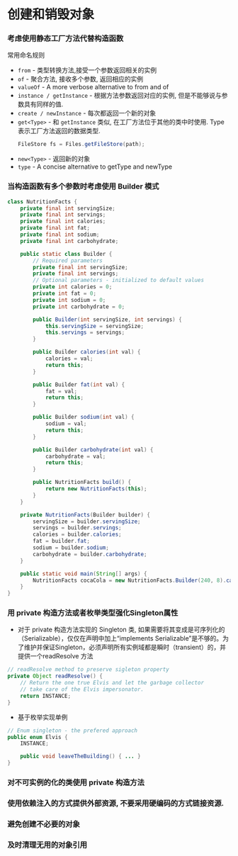 # 创建和销毁对象

<!-- toc -->

### 考虑使用静态工厂方法代替构造函数
常用命名规则

- `from` - 类型转换方法,接受一个参数返回相关的实例
- `of` - 聚合方法, 接收多个参数, 返回相应的实例
- `valueOf` - A more verbose alternative to from and of
- `instance / getInstance` - 根据方法参数返回对应的实例, 但是不能够说与参数具有同样的值.
- `create / newInstance` - 每次都返回一个新的对象
- `get<Type>` - 和 `getInstance` 类似, 在工厂方法位于其他的类中时使用. Type 表示工厂方法返回的数据类型.
    ```java
    FileStore fs = Files.getFileStore(path);
    ```
- `new<Type>` - 返回新的对象
- `type` - A concise alternative to getType and newType

### 当构造函数有多个参数时考虑使用 Builder 模式
```java
class NutritionFacts {
    private final int servingSize;
    private final int servings;
    private final int calories;
    private final int fat;
    private final int sodium;
    private final int carbohydrate;

    public static class Builder {
        // Required parameters
        private final int servingSize;
        private final int servings;
        // Optional parameters - initialized to default values
        private int calories = 0;
        private int fat = 0;
        private int sodium = 0;
        private int carbohydrate = 0;

        public Builder(int servingSize, int servings) {
            this.servingSize = servingSize;
            this.servings = servings;
        }

        public Builder calories(int val) {
            calories = val;
            return this;
        }

        public Builder fat(int val) {
            fat = val;
            return this;
        }

        public Builder sodium(int val) {
            sodium = val;
            return this;
        }

        public Builder carbohydrate(int val) {
            carbohydrate = val;
            return this;
        }

        public NutritionFacts build() {
            return new NutritionFacts(this);
        }
    }

    private NutritionFacts(Builder builder) {
        servingSize = builder.servingSize;
        servings = builder.servings;
        calories = builder.calories;
        fat = builder.fat;
        sodium = builder.sodium;
        carbohydrate = builder.carbohydrate;
    }

    public static void main(String[] args) {
        NutritionFacts cocaCola = new NutritionFacts.Builder(240, 8).calories(100).sodium(35).carbohydrate(27).build();
    }
}
```

### 用 private 构造方法或者枚举类型强化Singleton属性
* 对于 private 构造方法实现的 Singleton 类, 如果需要将其变成是可序列化的（Serializable），仅仅在声明中加上“implements Serializable”是不够的。为了维护并保证Singleton，必须声明所有实例域都是瞬时（transient）的，并提供一个readResolve 方法
```java
// readResolve method to preserve sigleton property
private Object readResolve() {
    // Return the one true Elvis and let the garbage collector
    // take care of the Elvis impersonator.
    return INSTANCE;
}
```

* 基于枚举实现单例

```java
// Enum singleton - the prefered approach
public enum Elvis {
    INSTANCE;

    public void leaveTheBuilding() { ... }
}
```

### 对不可实例的化的类使用 private 构造方法

### 使用依赖注入的方式提供外部资源, 不要采用硬编码的方式链接资源.

### 避免创建不必要的对象

### 及时清理无用的对象引用
